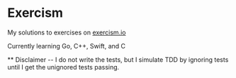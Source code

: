 # Exercism

My solutions to exercises on <a href="https://exercism.io" target="_blank">exercism.io</a>

Currently learning Go, C++, Swift, and C

** Disclaimer -- I do not write the tests, but I simulate TDD by ignoring tests until I get the unignored tests passing.
